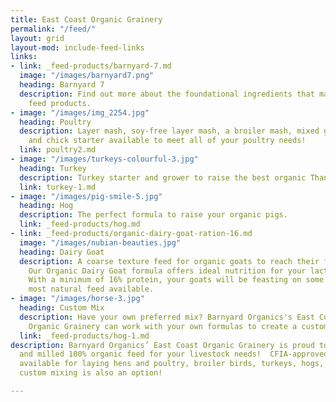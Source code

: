 ```yaml
---
title: East Coast Organic Grainery
permalink: "/feed/"
layout: grid
layout-mod: include-feed-links
links:
- link: _feed-products/barnyard-7.md
  image: "/images/barnyard7.png"
  heading: Barnyard 7
  description: Find out more about the foundational ingredients that make up our organic
    feed products.
- image: "/images/img_2254.jpg"
  heading: Poultry
  description: Layer mash, soy-free layer mash, a broiler mash, mixed grain scratch
    and chick starter available to meet all of your poultry needs!
  link: poultry2.md
- image: "/images/turkeys-colourful-3.jpg"
  heading: Turkey
  description: Turkey starter and grower to raise the best organic Thanksgiving dinner!
  link: turkey-1.md
- image: "/images/pig-smile-5.jpg"
  heading: Hog
  description: The perfect formula to raise your organic pigs.
  link: _feed-products/hog.md
- link: _feed-products/organic-dairy-goat-ration-16.md
  image: "/images/nubian-beauties.jpg"
  heading: Dairy Goat
  description: A coarse texture feed for organic goats to reach their full potential.
    Our Organic Dairy Goat formula offers ideal nutrition for your lactating goats.
    With a minimum of 16% protein, your goats will be feasting on some of the best,
    most natural feed available.
- image: "/images/horse-3.jpg"
  heading: Custom Mix
  description: Have your own preferred mix? Barnyard Organics's East Coast Organic
    Organic Grainery can work with your own formulas to create a custom feed.
  link: _feed-products/hog-1.md
description: Barnyard Organics’ East Coast Organic Grainery is proud to offer locally-grown
  and milled 100% organic feed for your livestock needs!  CFIA-approved mix formulas
  available for laying hens and poultry, broiler birds, turkeys, hogs, goats, and
  custom mixing is also an option!

---
```

